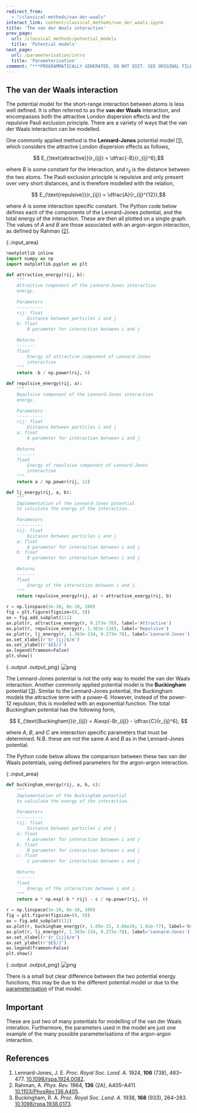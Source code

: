 ```yaml
---
redirect_from:
  - "/classical-methods/van-der-waals"
interact_link: content/classical_methods/van_der_waals.ipynb
title: 'The van der Waals interaction'
prev_page:
  url: /classical_methods/potential_models
  title: 'Potential models'
next_page:
  url: /parameterisation/intro
  title: 'Parameterisation'
comment: "***PROGRAMMATICALLY GENERATED, DO NOT EDIT. SEE ORIGINAL FILES IN /content***"
---
```


## The van der Waals interaction

The potential model for the short-range interaction between atoms is less well defined.
It is often referred to as the **van der Waals** interaction, and encompasses both the attractive London dispersion effects and the repulsive Pauli exclusion principle. 
There are a variety of ways that the van der Waals interaction can be modelled. 

One commonly applied method is the **Lennard-Jones** potential model [[1](#references)], which considers the attractve London dispersion effects as follows, 

$$ E_{\text{attractive}}(r_{ij}) = \dfrac{-B}{r_{ij}^6},$$ 

where $B$ is some constant for the interaction, and $r_{ij}$ is the distance between the two atoms. 
The Pauli exclusion principle is repulsive and only present over very short distances, and is therefore modelled with the relation, 

$$ E_{\text{repulsive}}(r_{ij}) = \dfrac{A}{r_{ij}^{12}},$$

where $A$ is some interaction specific constant.
The Python code below defines each of the components of the Lennard-Jones potential, and the total energy of the interaction.
These are then all plotted on a single graph. 
The values of $A$ and $B$ are those associated with an argon-argon interaction, as defined by Rahman [[2](#references)].



{:.input_area}
```python
%matplotlib inline
import numpy as np
import matplotlib.pyplot as plt

def attractive_energy(rij, b):
    """
    Attractive component of the Lennard-Jones interaction
    energy.
    
    Parameters
    ----------
    rij: float
        Distance between particles i and j
    b: float 
        B parameter for interaction between i and j
    
    Returns
    -------
    float
        Energy of attractive component of Lennard-Jones 
        interaction
    """
    return -b / np.power(rij, 6)

def repulsive_energy(rij, a):
    """
    Repulsive component of the Lennard-Jones interaction
    energy.
    
    Parameters
    ----------
    rij: float
        Distance between particles i and j
    a: float 
        A parameter for interaction between i and j
    
    Returns
    -------
    float
        Energy of repulsive component of Lennard-Jones 
        interaction
    """
    return a / np.power(rij, 12)

def lj_energy(rij, a, b):
    """
    Implementation of the Lennard-Jones potential 
    to calculate the energy of the interaction.
    
    Parameters
    ----------
    rij: float
        Distance between particles i and j
    a: float 
        A parameter for interaction between i and j
    b: float 
        B parameter for interaction between i and j
    
    Returns
    -------
    float
        Energy of the interaction between i and j.
    """
    return repulsive_energy(rij, a) + attractive_energy(rij, b)

r = np.linspace(3e-10, 8e-10, 100)
fig = plt.figure(figsize=(8, 5))
ax = fig.add_subplot(111)
ax.plot(r, attractive_energy(r, 9.273e-78), label='Attractive')
ax.plot(r, repulsive_energy(r, 1.363e-134), label='Repulsive')
ax.plot(r, lj_energy(r, 1.363e-134, 9.273e-78), label='Lennard-Jones')
ax.set_xlabel(r'$r_{ij}$/m')
ax.set_ylabel(r'$E$/J')
ax.legend(frameon=False)
plt.show()
```



{:.output .output_png}
![png](../images/classical_methods/van_der_waals_1_0.png)



The Lennard-Jones potential is not the only way to model the van der Waals interaction. 
Another commonly applied potential model is the **Buckingham** potential [[3](#references)].
Similar to the Lennard-Jones potential, the Buckingham models the attractive term with a power-6. 
However, instead of the power-12 repulsion, this is modelled with an exponential function. 
The total Buckingham potential has the following form, 

$$ E_{\text{Buckingham}}(r_{ij}) = A\exp{-Br_{ij}} - \dfrac{C}{r_{ij}^6}, $$

where $A$, $B$, and $C$ are interaction specific parameters that must be determined. 
N.B. these are not the same $A$ and $B$ as in the Lennard-Jones potential. 

The Python code below allows the comparison between these two van der Waals potentials, using defined parameters for the argon-argon interaction.



{:.input_area}
```python
def buckingham_energy(rij, a, b, c):
    """
    Implementation of the Buckingham potential 
    to calculate the energy of the interaction.
    
    Parameters
    ----------
    rij: float
        Distance between particles i and j
    a: float 
        A parameter for interaction between i and j
    b: float 
        B parameter for interaction between i and j
    c: float 
        C parameter for interaction between i and j
    
    Returns
    -------
    float
        Energy of the interaction between i and j.
    """
    return a * np.exp(-b * rij) - c / np.power(rij, 6)

r = np.linspace(3e-10, 8e-10, 100)
fig = plt.figure(figsize=(8, 5))
ax = fig.add_subplot(111)
ax.plot(r, buckingham_energy(r, 1.69e-15, 3.66e10, 1.02e-77), label='Buckingham')
ax.plot(r, lj_energy(r, 1.363e-134, 9.273e-78), label='Lennard-Jones')
ax.set_xlabel(r'$r_{ij}$/m')
ax.set_ylabel(r'$E$/J')
ax.legend(frameon=False)
plt.show()
```



{:.output .output_png}
![png](../images/classical_methods/van_der_waals_3_0.png)



There is a small but clear difference between the two potential energy functions, this may be due to the different potential model or due to the [parameterisation](02_episode.ipynb) of that model.

## Important

These are just two of many potentials for modelling of the van der Waals interation. Furthermore, the parameters used in the model are just one example of the many possible parameterisations of the argon-argon interaction. 

## References

1. Lennard-Jones, J. E. *Proc. Royal Soc. Lond. A.* 1924, **106** (738), 463–477. [10.1098/rspa.1924.0082](https://doi.org/10.1098/rspa.1924.0082).
2. Rahman, A. *Phys. Rev.* 1964, **136** (2A), A405–A411. [10.1103/PhysRev.136.A405](https://doi.org/10.1103/PhysRev.136.A405).
3. Buckingham, R. A. *Proc. Royal Soc. Lond. A.* 1938, **168** (933), 264–283. [10.1098/rspa.1938.0173](https://doi.org/10.1098/rspa.1938.0173).
